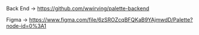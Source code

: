 Back End -> https://github.com/wwirving/palette-backend

Figma -> https://www.figma.com/file/6zSROZcqBFQKaB9YAjmwdD/Palette?node-id=0%3A1
